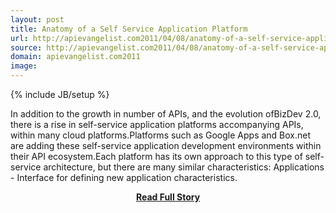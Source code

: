 ```yaml
---
layout: post
title: Anatomy of a Self Service Application Platform
url: http://apievangelist.com2011/04/08/anatomy-of-a-self-service-application-platforms/
source: http://apievangelist.com2011/04/08/anatomy-of-a-self-service-application-platforms/
domain: apievangelist.com2011
image: 
---
```

{% include JB/setup %}<p>In addition to the growth in number of APIs, and the evolution ofBizDev 2.0, there is a rise in self-service application platforms accompanying APIs, within many cloud platforms.Platforms such as Google Apps and Box.net are adding these self-service application development environments within their API ecosystem.Each platform has its own approach to this type of self-service architecture, but there are many similar characteristics: Applications - Interface for defining new application characteristics.</p>
<center><p><a href="http://apievangelist.com2011/04/08/anatomy-of-a-self-service-application-platforms/" style='padding:25px; font-sze:18px; font-weight: bold;'>Read Full Story</a></p></center>
